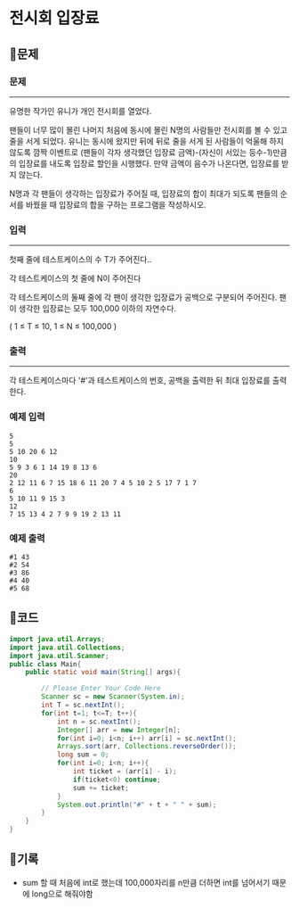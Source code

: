 # ****전시회 입장료****

## 📍문제

### **문제**

---

유명한 작가인 유니가 개인 전시회를 열었다.

팬들이 너무 많이 몰린 나머지 처음에 동시에 몰린 N명의 사람들만 전시회를 볼 수 있고 줄을 서게 되었다. 유니는 동시에 왔지만 뒤에 뒤로 줄을 서게 된 사람들이 억울해 하지 않도록 깜짝 이벤트로 (팬들이 각자 생각했던 입장료 금액)-(자신이 서있는 등수-1)만큼의 입장료를 내도록 입장료 할인을 시행했다. 만약 금액이 음수가 나온다면, 입장료를 받지 않는다.

N명과 각 팬들이 생각하는 입장료가 주어질 때, 입장료의 합이 최대가 되도록 팬들의 순서를 바꿨을 때 입장료의 합을 구하는 프로그램을 작성하시오.

### **입력**

---

첫째 줄에 테스트케이스의 수 T가 주어진다..

각 테스트케이스의 첫 줄에 N이 주어진다

각 테스트케이스의 둘째 줄에 각 팬이 생각한 입장료가 공백으로 구분되어 주어진다. 팬이 생각한 입장료는 모두 100,000 이하의 자연수다.

( 1 ≤ T ≤ 10, 1 ≤ N ≤ 100,000 )

### **출력**

---

각 테스트케이스마다 '#'과 테스트케이스의 번호, 공백을 출력한 뒤 최대 입장료를 출력한다.

### **예제 입력**

```
5
5
5 10 20 6 12
10
5 9 3 6 1 14 19 8 13 6
20
2 12 11 6 7 15 18 6 11 20 7 4 5 10 2 5 17 7 1 7
6
5 10 11 9 15 3
12
7 15 13 4 2 7 9 9 19 2 13 11

```

### **예제 출력**

```
#1 43
#2 54
#3 86
#4 40
#5 68
```

## 📍코드

```java
import java.util.Arrays;
import java.util.Collections;
import java.util.Scanner;
public class Main{
    public static void main(String[] args){

        // Please Enter Your Code Here
        Scanner sc = new Scanner(System.in);
        int T = sc.nextInt();
        for(int t=1; t<=T; t++){
            int n = sc.nextInt();
            Integer[] arr = new Integer[n];
            for(int i=0; i<n; i++) arr[i] = sc.nextInt();
            Arrays.sort(arr, Collections.reverseOrder());
            long sum = 0;
            for(int i=0; i<n; i++){
                int ticket = (arr[i] - i);
                if(ticket<0) continue;
                sum += ticket;
            }
            System.out.println("#" + t + " " + sum);
        }
    }
}
```

## 📍기록

- sum 할 때 처음에 int로 했는데 100,000자리를 n만큼 더하면 int를 넘어서기 때문에 long으로 해줘야함
